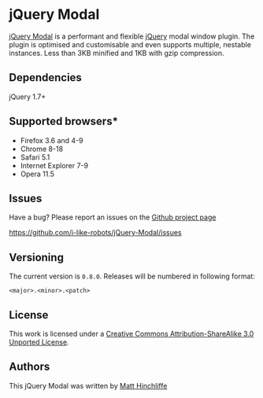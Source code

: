 # jQuery Modal
[jQuery Modal][1] is a performant and flexible [jQuery][2] modal window plugin. The plugin is optimised and customisable and even supports multiple, nestable instances. Less than 3KB minified and 1KB with gzip compression.

## Dependencies

jQuery 1.7+

## Supported browsers*

 * Firefox 3.6 and 4-9
 * Chrome 8-18
 * Safari 5.1
 * Internet Explorer 7-9
 * Opera 11.5

## Issues

Have a bug? Please report an issues on the [Github project page][1]

https://github.com/i-like-robots/jQuery-Modal/issues

## Versioning

The current version is `0.8.0`. Releases will be numbered in following format:

`<major>.<minor>.<patch>`

## License

This work is licensed under a [Creative Commons Attribution-ShareAlike 3.0 Unported License][3].

## Authors

This jQuery Modal was written by [Matt Hinchliffe][4]

 [1]: http://github.com/i-like-robots/jQuery-Modal
 [2]: http://www.jquery.com
 [3]: http://creativecommons.org/licenses/by-sa/3.0/
 [4]: http://www.maketea.co.uk